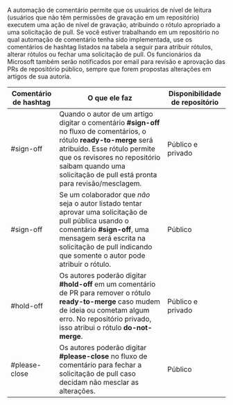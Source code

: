 A automação de comentário permite que os usuários de nível de leitura (usuários que não têm permissões de gravação em um repositório) executem uma ação de nível de gravação, atribuindo o rótulo apropriado a uma solicitação de pull. Se você estiver trabalhando em um repositório no qual automação de comentário tenha sido implementada, use os comentários de hashtag listados na tabela a seguir para atribuir rótulos, alterar rótulos ou fechar uma solicitação de pull. Os funcionários da Microsoft também serão notificados por email para revisão e aprovação das PRs de repositório público, sempre que forem propostas alterações em artigos de sua autoria.


| Comentário de hashtag | O que ele faz | Disponibilidade de repositório |
| --- | --- | --- |
| #sign-off |Quando o autor de um artigo digitar o comentário **#sign-off** no fluxo de comentários, o rótulo **ready-to-merge** será atribuído. Esse rótulo permite que os revisores no repositório saibam quando uma solicitação de pull está pronta para revisão/mesclagem. |Público e privado |
| #sign-off |Se um colaborador que *não* seja o autor listado tentar aprovar uma solicitação de pull pública usando o comentário **#sign-off**, uma mensagem será escrita na solicitação de pull indicando que somente o autor pode atribuir o rótulo. |Público |
| #hold-off |Os autores poderão digitar **#hold-off** em um comentário de PR para remover o rótulo **ready-to-merge** caso mudem de ideia ou cometam algum erro. No repositório privado, isso atribui o rótulo **do-not-merge**. |Público e privado |
| #please-close |Os autores poderão digitar **#please-close** no fluxo de comentário para fechar a solicitação de pull caso decidam não mesclar as alterações. |Público |

